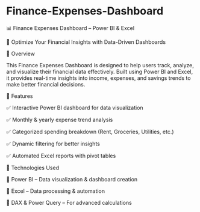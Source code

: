 # Finance-Expenses-Dashboard
📊 Finance Expenses Dashboard – Power BI & Excel

🚀 Optimize Your Financial Insights with Data-Driven Dashboards

🔹 Overview

This Finance Expenses Dashboard is designed to help users track, analyze, and visualize their financial data effectively. Built using Power BI and Excel, it provides real-time insights into income, expenses, and savings trends to make better financial decisions.

🔹 Features

✅ Interactive Power BI dashboard for data visualization

✅ Monthly & yearly expense trend analysis

✅ Categorized spending breakdown (Rent, Groceries, Utilities, etc.)

✅ Dynamic filtering for better insights

✅ Automated Excel reports with pivot tables

🔹 Technologies Used

📌 Power BI – Data visualization & dashboard creation

📌 Excel – Data processing & automation

📌 DAX & Power Query – For advanced calculations

